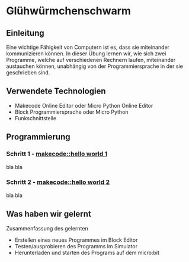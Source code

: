 # Glühwürmchenschwarm

## Einleitung

Eine wichtige Fähigkeit von Computern ist es, dass sie miteinander kommunizieren können. In dieser Übung lernen wir, wie sich zwei Programme, welche auf verschiedenen Rechnern laufen, miteinander austauchen können, unabhängig von der Programmiersprache in der sie geschrieben sind.

## Verwendete Technologien

* Makecode Online Editor oder Micro Python Online Editor
* Block Programmiersprache oder Micro Python
* Funkschnittstelle



## Programmierung

### Schritt 1 - [makecode::hello world 1](https://makecode.microbit.org/_8MPCeJCkVXjW)

bla bla


### Schritt 2 - [makecode::hello world 2](https://makecode.microbit.org/_AMCWUATzHHi8)

bla bla


## Was haben wir gelernt

Zusammenfassung des gelernten

*   Erstellen eines neues Programmes im Block Editor
*   Testen/ausprobieren des Programms im Simulator
*   Herunterladen und starten des Programs auf dem micro:bit

